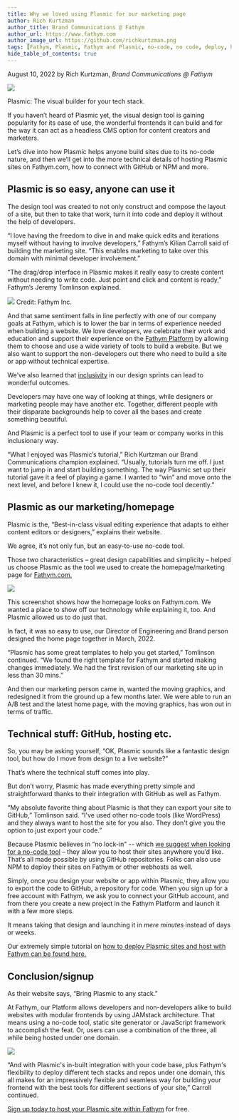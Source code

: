 ```yaml
---
title: Why we loved using Plasmic for our marketing page
author: Rich Kurtzman
author_title: Brand Communications @ Fathym
author_url: https://www.fathym.com
author_image_url: https://github.com/richkurtzman.png
tags: [Fathym, Plasmic, Fathym and Plasmic, no-code, no code, deploy, host]
hide_table_of_contents: true
---
```


August 10, 2022 by Rich Kurtzman, _Brand Communications @ Fathym_

![](https://www.fathym.com/img/plasmiclogo2.png)

Plasmic: The visual builder for your tech stack. 

If you haven’t heard of Plasmic yet, the visual design tool is gaining popularity for its ease of use, the wonderful frontends it can build and for the way it can act as a headless CMS option for content creators and marketers. 

Let’s dive into how Plasmic helps anyone build sites due to its no-code nature, and then we’ll get into the more technical details of hosting Plasmic sites on Fathym.com, how to connect with GitHub or NPM and more.  

## Plasmic is so easy, anyone can use it 

The design tool was created to not only construct and compose the layout of a site, but then to take that work, turn it into code and deploy it without the help of developers.  

“I love having the freedom to dive in and make quick edits and iterations myself without having to involve developers,” Fathym’s Kilian Carroll said of building the marketing site. “This enables marketing to take over this domain with minimal developer involvement.” 

“The drag/drop interface in Plasmic makes it really easy to create content without needing to write code. Just point and click and content is ready,” Fathym’s Jeremy Tomlinson explained. 

![](https://www.fathym.com/img/plamictofathym.png)
Credit: Fathym Inc. 

And that same sentiment falls in line perfectly with one of our company goals at Fathym, which is to lower the bar in terms of experience needed when building a website. We love developers, we celebrate their work and education and support their experience on the [Fathym Platform](https://www.fathym.com/dashboard) by allowing them to choose and use a wide variety of tools to build a website. But we also want to support the non-developers out there who need to build a site or app without technical expertise.  

We’ve also learned that [inclusivity](https://www.fathym.com/blog/articles/2022/may/2022-05-02-core-values-inclusivity-introduction) in our design sprints can lead to wonderful outcomes. 

Developers may have one way of looking at things, while designers or marketing people may have another etc. Together, different people with their disparate backgrounds help to cover all the bases and create something beautiful.  

And Plasmic is a perfect tool to use if your team or company works in this inclusionary way.  

“What I enjoyed was Plasmic’s tutorial,” Rich Kurtzman our Brand Communications champion explained. “Usually, tutorials turn me off. I just want to jump in and start building something. The way Plasmic set up their tutorial gave it a feel of playing a game. I wanted to “win” and move onto the next level, and before I knew it, I could use the no-code tool decently.” 

## Plasmic as our marketing/homepage  

Plasmic is the, “Best-in-class visual editing experience that adapts to either content editors or designers,” explains their website. 

We agree, it’s not only fun, but an easy-to-use no-code tool.  

Those two characteristics – great design capabilities and simplicity – helped us choose Plasmic as the tool we used to create the homepage/marketing page for [Fathym.com.](https://www.fathym.com/) 

![](https://www.fathym.com/img/fathymhome2.png)

This screenshot shows how the homepage looks on Fathym.com. We wanted a place to show off our technology while explaining it, too. And Plasmic allowed us to do just that. 

In fact, it was so easy to use, our Director of Engineering and Brand person designed the home page together in March, 2022.  

“Plasmic has some great templates to help you get started,” Tomlinson continued. “We found the right template for Fathym and started making changes immediately. We had the first revision of our marketing site up in less than 30 mins.” 

And then our marketing person came in, wanted the moving graphics, and redesigned it from the ground up a few months later. We were able to run an A/B test and the latest home page, with the moving graphics, has won out in terms of traffic. 

## Technical stuff: GitHub, hosting etc. 

So, you may be asking yourself, “OK, Plasmic sounds like a fantastic design tool, but how do I move from design to a live website?” 

That’s where the technical stuff comes into play.  

But don’t worry, Plasmic has made everything pretty simple and straightforward thanks to their integration with GitHub as well as Fathym.  

“My absolute favorite thing about Plasmic is that they can export your site to GitHub,” Tomlinson said. “I've used other no-code tools (like WordPress) and they always want to host the site for you also. They don't give you the option to just export your code.” 

Because Plasmic believes in “no lock-in" -- which [we suggest when looking for a no-code tool](https://www.fathym.com/blog/articles/2022/july/2022-07-11-use-no-code-tools-with-hosting-flexibility) – they allow you to host their sites anywhere you’d like. That’s all made possible by using GitHub repositories. Folks can also use NPM to deploy their sites on Fathym or other webhosts as well.  

Simply, once you design your website or app within Plasmic, they allow you to export the code to GitHub, a repository for code. When you sign up for a free account with Fathym, we ask you to connect your GitHub account, and from there you create a new project in the Fathym Platform and launch it with a few more steps.  

It means taking that design and launching it in *mere minutes* instead of days or weeks.  

Our extremely simple tutorial on [how to deploy Plasmic sites and host with Fathym can be found here.](https://www.fathym.com/docs/guides/deploying/site-builders/plasmic-sites) 

## Conclusion/signup  

As their website says, “Bring Plasmic to any stack.” 

At Fathym, our Platform allows developers and non-developers alike to build websites with modular frontends by using JAMstack architecture. That means using a no-code tool, static site generator or JavaScript framework to accomplish the feat. Or, users can use a combination of the three, all while being hosted under one domain.  

![](https://www.fathym.com/img/newmfetree.png)

“And with Plasmic's in-built integration with your code base, plus Fathym's flexibility to deploy different tech stacks and repos under one domain, this all makes for an impressively flexible and seamless way for building your frontend with the best tools for different sections of your site,” Carroll continued. 

[Sign up today to host your Plasmic site within Fathym](https://www.fathym.com/dashboard) for free. 